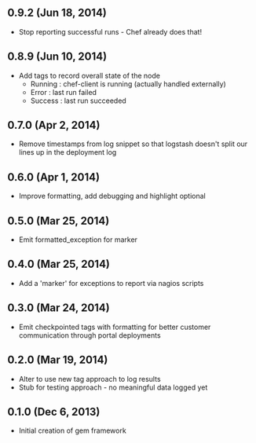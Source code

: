 
## 0.9.2 (Jun 18, 2014)

* Stop reporting successful runs - Chef already does that!

## 0.8.9 (Jun 10, 2014)

* Add tags to record overall state of the node
  - Running : chef-client is running (actually handled externally)
  - Error   : last run failed
  - Success : last run succeeded

## 0.7.0 (Apr 2, 2014)

* Remove timestamps from log snippet so that logstash doesn't
  split our lines up in the deployment log

## 0.6.0 (Apr 1, 2014)

* Improve formatting, add debugging and highlight optional

## 0.5.0 (Mar 25, 2014)

* Emit formatted\_exception for marker

## 0.4.0 (Mar 25, 2014)

* Add a 'marker' for exceptions to report via nagios scripts

## 0.3.0 (Mar 24, 2014)

* Emit checkpointed tags with formatting for better customer
  communication through portal deployments

## 0.2.0 (Mar 19, 2014)

* Alter to use new tag approach to log results
* Stub for testing approach - no meaningful data logged yet

## 0.1.0 (Dec 6, 2013)

* Initial creation of gem framework

